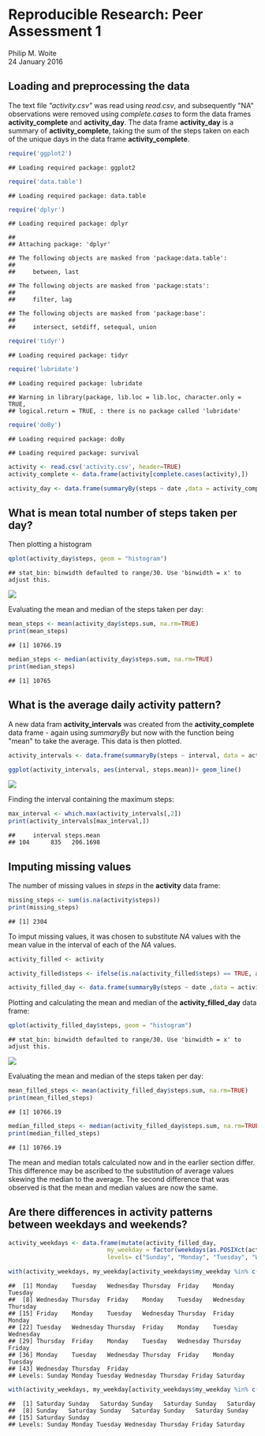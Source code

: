 # Reproducible Research: Peer Assessment 1
Philip M. Woite  
24 January 2016  


## Loading and preprocessing the data
The text file *"activity.csv"* was read using *read.csv*, and subsequently "NA" observations were removed using *complete.cases* to form the data frames **activity_complete** and **activity_day**. The data frame **activity_day** is a summary of **activity_complete**, taking the sum of the steps taken on each of the unique days in the data frame **activity_complete**.


```r
require('ggplot2')
```

```
## Loading required package: ggplot2
```

```r
require('data.table')
```

```
## Loading required package: data.table
```

```r
require('dplyr')
```

```
## Loading required package: dplyr
```

```
## 
## Attaching package: 'dplyr'
```

```
## The following objects are masked from 'package:data.table':
## 
##     between, last
```

```
## The following objects are masked from 'package:stats':
## 
##     filter, lag
```

```
## The following objects are masked from 'package:base':
## 
##     intersect, setdiff, setequal, union
```

```r
require('tidyr')
```

```
## Loading required package: tidyr
```

```r
require('lubridate')
```

```
## Loading required package: lubridate
```

```
## Warning in library(package, lib.loc = lib.loc, character.only = TRUE,
## logical.return = TRUE, : there is no package called 'lubridate'
```

```r
require('doBy')
```

```
## Loading required package: doBy
```

```
## Loading required package: survival
```

```r
activity <- read.csv('activity.csv', header=TRUE)
activity_complete <- data.frame(activity[complete.cases(activity),])

activity_day <- data.frame(summaryBy(steps ~ date ,data = activity_complete, FUN = list(sum)))
```

## What is mean total number of steps taken per day?

Then plotting a histogram


```r
qplot(activity_day$steps, geom = "histogram")
```

```
## stat_bin: binwidth defaulted to range/30. Use 'binwidth = x' to adjust this.
```

![](peerAssessment1_files/figure-html/unnamed-chunk-2-1.png)<!-- -->

Evaluating the mean and median of the steps taken per day:


```r
mean_steps <- mean(activity_day$steps.sum, na.rm=TRUE)
print(mean_steps)
```

```
## [1] 10766.19
```

```r
median_steps <- median(activity_day$steps.sum, na.rm=TRUE)
print(median_steps)
```

```
## [1] 10765
```




## What is the average daily activity pattern?
A new data fram **activity_intervals** was created from the **activity_complete** data frame - again using *summaryBy* but now with the function being "mean" to take the average. This data is then plotted.


```r
activity_intervals <- data.frame(summaryBy(steps ~ interval, data = activity_complete , FUN = list(mean)))

ggplot(activity_intervals, aes(interval, steps.mean))+ geom_line()
```

![](peerAssessment1_files/figure-html/unnamed-chunk-4-1.png)<!-- -->

Finding the interval containing the maximum steps:


```r
max_interval <- which.max(activity_intervals[,2])
print(activity_intervals[max_interval,])
```

```
##     interval steps.mean
## 104      835   206.1698
```

## Imputing missing values
The number of missing values in *steps* in the **activity** data frame:


```r
missing_steps <- sum(is.na(activity$steps))
print(missing_steps)
```

```
## [1] 2304
```

To imput missing values, it was chosen to substitute *NA* values with the mean value in the interval of each of the *NA* values.


```r
activity_filled <- activity

activity_filled$steps <- ifelse(is.na(activity_filled$steps) == TRUE, activity_intervals$steps.mean, activity_filled$steps)

activity_filled_day <- data.frame(summaryBy(steps ~ date ,data = activity_filled, FUN = list(sum)))
```

Plotting and calculating the mean and median of the **activity_filled_day** data frame:


```r
qplot(activity_filled_day$steps, geom = "histogram")
```

```
## stat_bin: binwidth defaulted to range/30. Use 'binwidth = x' to adjust this.
```

![](peerAssessment1_files/figure-html/unnamed-chunk-8-1.png)<!-- -->

Evaluating the mean and median of the steps taken per day:


```r
mean_filled_steps <- mean(activity_filled_day$steps.sum, na.rm=TRUE)
print(mean_filled_steps)
```

```
## [1] 10766.19
```

```r
median_filled_steps <- median(activity_filled_day$steps.sum, na.rm=TRUE)
print(median_filled_steps)
```

```
## [1] 10766.19
```

The mean and median totals calculated now and in the earlier section differ. This difference may be ascribed to the substitution of average values skewing the median to the average. The second difference that was observed is that the mean and median values are now the same.

## Are there differences in activity patterns between weekdays and weekends?


```r
activity_weekdays <- data.frame(mutate(activity_filled_day, 
                            my_weekday = factor(weekdays(as.POSIXct(activity_filled_day$date)),
                            levels= c("Sunday", "Monday", "Tuesday", "Wednesday", "Thursday", "Friday", "Saturday"))))

with(activity_weekdays, my_weekday[activity_weekdays$my_weekday %in% c('Monday','Tuesday','Wednesday','Thursday','Friday')])
```

```
##  [1] Monday    Tuesday   Wednesday Thursday  Friday    Monday    Tuesday  
##  [8] Wednesday Thursday  Friday    Monday    Tuesday   Wednesday Thursday 
## [15] Friday    Monday    Tuesday   Wednesday Thursday  Friday    Monday   
## [22] Tuesday   Wednesday Thursday  Friday    Monday    Tuesday   Wednesday
## [29] Thursday  Friday    Monday    Tuesday   Wednesday Thursday  Friday   
## [36] Monday    Tuesday   Wednesday Thursday  Friday    Monday    Tuesday  
## [43] Wednesday Thursday  Friday   
## Levels: Sunday Monday Tuesday Wednesday Thursday Friday Saturday
```

```r
with(activity_weekdays, my_weekday[activity_weekdays$my_weekday %in% c('Saturday','Sunday')], plot(date,steps.sum))
```

```
##  [1] Saturday Sunday   Saturday Sunday   Saturday Sunday   Saturday
##  [8] Sunday   Saturday Sunday   Saturday Sunday   Saturday Sunday  
## [15] Saturday Sunday  
## Levels: Sunday Monday Tuesday Wednesday Thursday Friday Saturday
```

